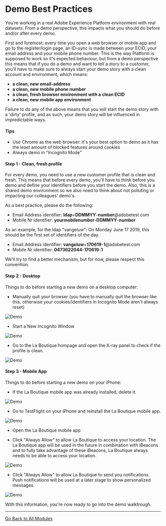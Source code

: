 # Demo Best Practices

You're working in a real Adobe Experience Platform environment with real datasets. From a demo perspective, this impacts what you should do before and/or after every demo.

First and foremost: every time you open a web browser or mobile app and go to the register/login page, an ID-sync is made between your ECID, your email address and your mobile phone number. This is the way Platform is supposed to work so it's expected behaviour, but from a demo perspective this means that if you do a demo and want to tell a story to a customer, you'll have to make sure to always start your demo story with a clean account and environment, which means:

  * **a clean, new email-address**
  * **a clean, new mobile phone number**
  * **a clean, fresh browser environment with a clean ECID**
  * **a clean, new mobile app environment**

Failure to do any of the above means that you will start the demo story with a 'dirty' profile, and as such, your demo story will be influenced in impredictable ways.

#### Tips

  * Use Chrome as the web browser: it's your best option to demo as it has the least amount of blocked features around cookies
  * Always demo in "Incognito Mode"


#### Step 1 - Clean, fresh profile

For every demo, you need to use a new customer profile that is clean and fresh. This means that before every demo, you'll have to think before you demo and define your identifiers before you start the demo. Also, this is a shared demo environment so we also need to think about not polluting or impacting our colleagues' demo's.

As a best practice, please do the following:

  * Email Address identifier: **ldap**+**DDMMYY**-**number**@adobetest.com
  * Mobile Nr identifier: **yourmobilenumber**-**DDMMYY**-**number**

As an example, for the ldap "vangeluw":
On Monday June 17 2019, this should be the first set of identifiers of the day.
  
  * Email Address identifier: **vangeluw**+**170619**-**1**@adobetest.com
  * Mobile Nr identifier: **0473622044**-**170619**-**1**

We'll try to find a better mechanism, but for now, please respect this convention.

#### Step 2 - Desktop

Things to do before starting a new demo on a desktop computer:

  * Manually quit your browser (you have to manually quit the browser like this, otherwise your cookies/identifiers in Incognito Mode aren't always reset)
  
  ![Demo](./images/quit.png)
  
  * Start a New Incognito Window

  ![Demo](./images/incognito.png)
  
  * Go to the La Boutique hompage and open the X-ray panel to check if the profile is clean.
  
  ![Demo](./images/xrayclean.png)

#### Step 3 - Mobile App

Things to do before starting a new demo on your iPhone:

  * If the La Boutique mobile app was already installed, delete it.

  ![Demo](./images/deleteapp.png)
  
  * Go to TestFlight on your iPhone and reinstall the La Boutique mobile app.

  ![Demo](./images/tf_install.png)
  
  * Open the La Boutique mobile app
  
  * Click "Always Allow" to allow La Boutique to access your location. The La Boutique app will be used in the future in combination with iBeacons and to fully take advantage of these iBeacons, La Boutique always needs to be able to access your location.

  ![Demo](./images/allow1.png)
  
  * Click "Always Allow" to allow La Boutique to send you notifications. Push notifications will be used at a later stage to show personalized messages.

  ![Demo](./images/allow2.png)

With this information, you're now ready to go into the demo walktrough.

---

[Go Back to All Modules](./README.md)



